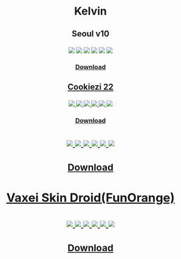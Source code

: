 <!-- vim: set syntax=html : -->
<div align=center>
  <h1 align=center>Kelvin</h1>

  <h2>Seoul v10</h2>
  <h3>
    <img src="./skins/seoul10/gameplay.jpg">
    <img src="./skins/seoul10/pause.jpg">
    <img src="./skins/seoul10/failed.jpg">
    <img src="./skins/seoul10/ranking.jpg">
    <img src="./skins/seoul10/song-select.jpg">
    <img src="./skins/seoul10/mods.jpg">
  </h3>
  <h3><a href=""https://www.mediafire.com/file/383p0nfus0udc27/-+Seoul+v10.zip/file>Download</h3>

  <h2>Cookiezi 22</h2>
  <h3>
    <img src="./skins/cookiezi22/gameplay.jpg">
    <img src="./skins/cookiezi22/pause.jpg">
    <img src="./skins/cookiezi22/failed.jpg">
    <img src="./skins/cookiezi22/ranking.jpg">
    <img src="./skins/cookiezi22/song-select.jpg">
    <img src="./skins/cookiezi22/mods.jpg">
  </h3>
  <h3><a href="https://drive.google.com/drive/u/1/folders/1T_1rRDKBg8mxC_6BpMgs0Jql-8rEdDyc">Download</h3>

  <h2><bocchi dt rafis/h2>
  <h3>
    <img src="./skins/bocchidt/gameplay.jpg">
    <img src="./skins/bocchidt/pause.jpg">
    <img src="./skins/bocchidt/failed.jpg">
    <img src="./skins/bocchidt/ranking.jpg">
    <img src="./skins/bocchidt/song-select.jpg">
    <img src="./skins/bocchidt/mods.jpg">
  </h3>
  <h3><a href="https://drive.google.com/drive/u/1/folders/1T_1rRDKBg8mxC_6BpMgs0Jql-8rEdDyc">Download</h3>

  <h2>Vaxei Skin Droid(FunOrange)</h2>
  <h3>
    <img src="./skins/vaxeiorange/gameplay.jpg">
    <img src="./skins/vaxeiorange/pause.jpg">
    <img src="./skins/vaxeiorange/failed.jpg">
    <img src="./skins/vaxeiorange/ranking.jpg">
    <img src="./skins/vaxeiorange/song-select.jpg">
    <img src="./skins/vaxeiorange/mods.jpg">
  </h3>
  <h3><a href="https://disk.yandex.ru/d/Powb2LBQ0wQjGw">Download</h3>

